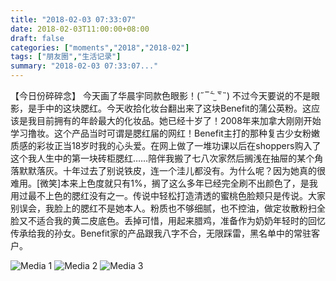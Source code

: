 ```yaml
---
title: "2018-02-03 07:33:07"
date: 2018-02-03T11:00:00+08:00
draft: false
categories: ["moments","2018","2018-02"]
tags: ["朋友圈","生活记录"]
summary: "2018-02-03 07:33:07..."
---
```


【今日份碎碎念】
今天画了华晨宇同款色眼影！(˶‾᷄ ⁻̫ ‾᷅˵)
不过今天要说的不是眼影，是手中的这块腮红。今天收拾化妆台翻出来了这块Benefit的蒲公英粉。这应该是我目前拥有的年龄最大的化妆品。她已经十岁了！2008年来加拿大刚刚开始学习撸妆。这个产品当时可谓是腮红届的网红！Benefit主打的那种复古少女粉嫩质感的彩妆正当18岁时我的心头爱。在网上做了一堆功课以后在shoppers购入了这个我人生中的第一块砖柜腮红……陪伴我搬了七八次家然后搁浅在抽屉的某个角落默默落灰。十年过去了别说铁皮，连一个洼儿都没有。为什么呢？因为她真的很难用。[微笑]本来上色度就只有1%，搁了这么多年已经完全刷不出颜色了，是我用过最不上色的腮红没有之一。传说中轻松打造清透的蜜桃色脸颊只是传说。大家别误会，我脸上的腮红不是她本人。粉质也不够细腻，也不控油，做定妆散粉扫全脸又不适合我的黄二皮底色。丢掉可惜，用起来腊鸡，准备作为奶奶年轻时的回忆传承给我的孙女。Benefit家的产品跟我八字不合，无限踩雷，黑名单中的常驻客户。

![Media 1](/Moments/photos/2018-02-03/201802030733070.jpg)
![Media 2](/Moments/photos/2018-02-03/201802030733071.jpg)
![Media 3](/Moments/photos/2018-02-03/201802030733072.jpg)


